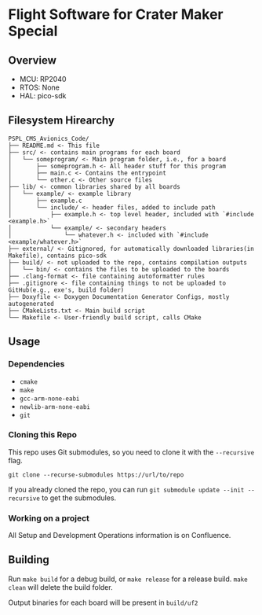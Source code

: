 # Flight Software for Crater Maker Special

## Overview
 - MCU: RP2040
 - RTOS: None
 - HAL: pico-sdk

## Filesystem Hirearchy
```
PSPL_CMS_Avionics_Code/
├── README.md <- This file
├── src/ <- contains main programs for each board
│   └── someprogram/ <- Main program folder, i.e., for a board
│       ├── someprogram.h <- All header stuff for this program
│       ├── main.c <- Contains the entrypoint
│       └── other.c <- Other source files
├── lib/ <- common libraries shared by all boards
│   └── example/ <- example library
│       ├── example.c
│       └── include/ <- header files, added to include path
│           ├── example.h <- top level header, included with `#include <example.h>`
│           └── example/ <- secondary headers
│               └── whatever.h <- included with `#include <example/whatever.h>`
├── external/ <- Gitignored, for automatically downloaded libraries(in Makefile), contains pico-sdk
├── build/ <- not uploaded to the repo, contains compilation outputs
│   └── bin/ <- contains the files to be uploaded to the boards
├── .clang-format <- file containing autoformatter rules
├── .gitignore <- file containing things to not be uploaded to GitHub(e.g., exe's, build folder)
├── Doxyfile <- Doxygen Documentation Generator Configs, mostly autogenerated
├── CMakeLists.txt <- Main build script
└── Makefile <- User-friendly build script, calls CMake
```

## Usage
### Dependencies
 - `cmake`
 - `make`
 - `gcc-arm-none-eabi`
 - `newlib-arm-none-eabi`
 - `git`

### Cloning this Repo
This repo uses Git submodules, so you need to clone it with the `--recursive` flag.
```
git clone --recurse-submodules https://url/to/repo
```

If you already cloned the repo, you can run `git submodule update --init --recursive` to get the submodules.

### Working on a project
All Setup and Development Operations information is on Confluence.

## Building
Run `make build` for a debug build, or `make release` for a release build.
`make clean` will delete the build folder.

Output binaries for each board will be present in `build/uf2`